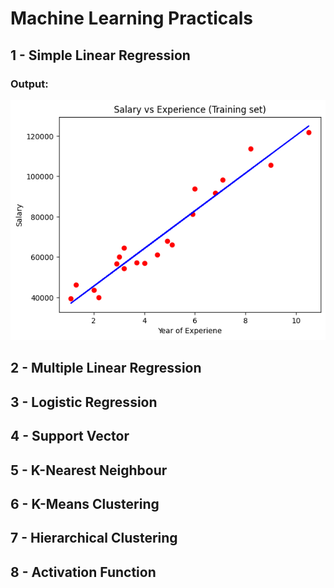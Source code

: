 # Machine Learning Practicals

## 1 - Simple Linear Regression
### Output:
![Simple Linear Regression Plot](./img/Simple%20Linear%20Regression/slr.png)

## 2 - Multiple Linear Regression

## 3 - Logistic Regression

## 4 - Support Vector

## 5 - K-Nearest Neighbour

## 6 - K-Means Clustering

## 7 - Hierarchical Clustering

## 8 - Activation Function